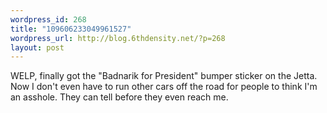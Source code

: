 ```yaml
--- 
wordpress_id: 268
title: "109606233049961527"
wordpress_url: http://blog.6thdensity.net/?p=268
layout: post
---
```

WELP, finally got the "Badnarik for President" bumper sticker on the Jetta.  Now I don't even have to run other cars off the road for people to think I'm an asshole.  They can tell before they even reach me.
